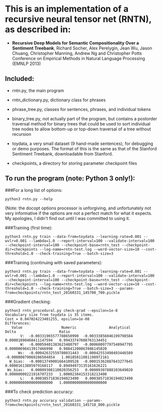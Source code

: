 This is an implementation of a recursive neural tensor net (RNTN), as described in:
========================================================

* __Recursive Deep Models for Semantic Compositionality Over a Sentiment Treebank__, Richard Socher, Alex Perelygin, Jean Wu, Jason Chuang, Christopher Manning, Andrew Ng and Christopher Potts Conference on Empirical Methods in Natural Language Processing (EMNLP 2013)

Included:
--------
- rntn.py, the main program
- rntn\_dictionary.py, dictionary class for phrases
- phrase_tree.py, classes for sentences, phrases, and individual tokens

- binary_tree.py, not actually part of the program, but contains a postorder traversal method for binary trees that could be used to sort individual tree nodes to allow bottom-up or top-down traversal of a tree without recursion

- toydata, a very small dataset (9 hand-made sentences), for debugging or demo purposes.
         The format of this is the same as that of the Stanford Sentiment Treebank, downloadable from Stanford.

- checkpoints, a directory for storing parameter checkpoint files

To run the program (note: Python 3 only!):
------------------------------------
###For a long list of options:

    python3 rntn.py --help
(Note: the docopt options processor is unforgiving, and unfortunately not very informative
if the options are not a perfect match for what it expects. My apologies, I didn't find out until I was committed to using it.

###Training (first time):

    python3 rntn.py train --data-from=toydata --learning-rate=0.001 --wvlr=0.001 --lambda=1.0 --report-interval=100 --validate-interval=100 --checkpoint-interval=100 --checkpoint-base=rntn_test --checkpoint-dir=checkpoints --log-name=rntn-test.log --word-vector-size=10 --cost-threshold=1.0 --check-training=True --batch-size=3

###Training (continuing with saved parameters):

    python3 rntn.py train --data-from=toydata --learning-rate=0.001 --wvlr=0.001 --lambda=1.0 --report-interval=100 --validate-interval=100 --checkpoint-interval=100 --checkpoint-base=rntn_test --checkpoint-dir=checkpoints --log-name=rntn-test.log --word-vector-size=10 --cost-threshold=1.0 --check-training=True --batch-size=3 --params-from=checkpoints/rntn_test_20160331_145700_700.pickle



###Gradient checking:

    python3 rntn_procedural.py check-grad --epsilon=1e-8
    Vocabulary size from toydata is 35 items.
    Cost = 8.047024223401255, epsilon=1e-08
    Differences:
       Value                  Numeric               Analytical                    Delta                    Ratio
           V:  -0.00331965577788650990  -0.00333856046199798584   0.00001890468411147594   0.99433747608763134451
           W:  -0.00059401383623480797  -0.00060097797540947795   0.00000696413917466998   0.98841200863986145020
          Ws:  -0.00042632559780031443  -0.00042553490493446589  -0.00000079069286584854   1.00185811081198972161
      W_bias:  -0.00013749001664109528  -0.00015362887643277645   0.00001613885979168117   0.89494973135161626221
     Ws_bias:   0.00009308110020356253   0.00009307888103649020   0.00000000221916707233   1.00002384153318213400
           L:   0.00038571836194023490   0.00038571836194023490   0.00000000000000000000   1.00000000000000000000



###To check prediction accuracy:

    python3 rntn.py accuracy validation --params-from=checkpoints/rntn_test_20160331_145718_800.pickle



